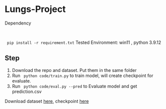 # Lungs-Project

Dependency

<br>


`` pip install -r requirement.txt``
Tested Environment:
win11
, python 3.9.12

Step
----------------------
1. Download the repo and dataset. Put them in the same folder
3. Run  `` python code/train.py`` to train model, will create checkpoint for evaluate.
2. Run `` python code/eval.py --pred`` to Evaluate model and get prediction.csv

Download dataset [here](https://drive.google.com/drive/folders/1cSHslsGL1x6MU4FbM-ekk10CXUtdvyWR?usp=share_link), checkpoint [here](https://drive.google.com/drive/folders/1FUfAQEIo4NUzPI4anVROHvPYjpyKm4jw?usp=sharing)
